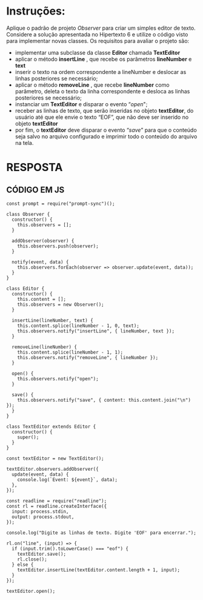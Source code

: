# Instruções:

Aplique o padrão de projeto <i>Observer</i> para criar um simples editor de texto. Considere a solução apresentada no Hipertexto 6 e utilize o código visto para implementar novas classes. Os requisitos para avaliar o projeto são: 
 - implementar uma subclasse da classe <b>Editor</b>  chamada <b>TextEditor</b>
- aplicar o método <b>insertLine</b> , que recebe os parâmetros <b> lineNumber</b>  e  <b>text</b>
- inserir o texto na ordem correspondente a lineNumber  e deslocar as linhas posteriores se necessário; 
- aplicar o método <b>removeLine</b> , que recebe <b>lineNumber</b>  como parâmetro, deleta o texto da linha correspondente e desloca as linhas posteriores se necessário; 
- instanciar um <b>TextEditor</b> e disparar o evento “<i>open</i>";
- receber as linhas de texto, que serão inseridas no objeto <b>textEditor</b>, do usuário até que ele envie o texto “EOF”, que não deve ser inserido no objeto <b>textEditor</b>
- por fim, o <b>textEditor</b> deve disparar o evento “<i>save</i>” para que o conteúdo seja salvo no arquivo configurado e imprimir todo o conteúdo do arquivo na tela. 

# RESPOSTA

## CÓDIGO EM JS

```JS
const prompt = require("prompt-sync")();

class Observer {
  constructor() {
    this.observers = [];
  }

  addObserver(observer) {
    this.observers.push(observer);
  }

  notify(event, data) {
    this.observers.forEach(observer => observer.update(event, data));
  }
}

class Editor {
  constructor() {
    this.content = [];
    this.observers = new Observer();
  }

  insertLine(lineNumber, text) {
    this.content.splice(lineNumber - 1, 0, text);
    this.observers.notify("insertLine", { lineNumber, text });
  }

  removeLine(lineNumber) {
    this.content.splice(lineNumber - 1, 1);
    this.observers.notify("removeLine", { lineNumber });
  }

  open() {
    this.observers.notify("open");
  }

  save() {
    this.observers.notify("save", { content: this.content.join("\n") });
  }
}

class TextEditor extends Editor {
  constructor() {
    super();
  }
}

const textEditor = new TextEditor();

textEditor.observers.addObserver({
  update(event, data) {
    console.log(`Event: ${event}`, data);
  },
});

const readline = require("readline");
const rl = readline.createInterface({
  input: process.stdin,
  output: process.stdout,
});

console.log("Digite as linhas de texto. Digite 'EOF' para encerrar.");

rl.on("line", (input) => {
  if (input.trim().toLowerCase() === "eof") {
    textEditor.save();
    rl.close();
  } else {
    textEditor.insertLine(textEditor.content.length + 1, input);
  }
});

textEditor.open();

   
```




